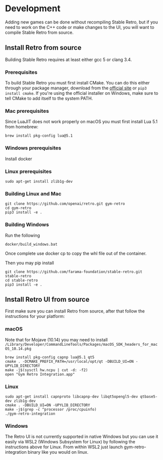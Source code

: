 # Development

Adding new games can be done without recompiling Stable Retro, but if you need to work on the C++ code or make changes to the UI, you will want to compile Stable Retro from source.

## Install Retro from source

Building Stable Retro requires at least either gcc 5 or clang 3.4.

### Prerequisites

To build Stable Retro you must first install CMake.
You can do this either through your package manager, download from the [official site](https://cmake.org/download/) or `pip3 install cmake`.
If you're using the official installer on Windows, make sure to tell CMake to add itself to the system PATH.

### Mac prerequisites

Since LuaJIT does not work properly on macOS you must first install Lua 5.1 from homebrew:

```shell
brew install pkg-config lua@5.1
```

### Windows prerequisites

Install docker

### Linux prerequisites

```shell
sudo apt-get install zlib1g-dev
```

### Building Linux and Mac

```shell
git clone https://github.com/openai/retro.git gym-retro
cd gym-retro
pip3 install -e .
```

### Building Windows

Run the following

```shell
docker/build_windows.bat
```

Once complete use docker cp to copy the whl file out of the container.

Then you may pip install

```shell
git clone https://github.com/farama-foundation/stable-retro.git stable-retro
cd stable-retro
pip3 install -e .
```

## Install Retro UI from source

First make sure you can install Retro from source, after that follow the instructions for your platform:

### macOS

Note that for Mojave (10.14) you may need to install `/Library/Developer/CommandLineTools/Packages/macOS_SDK_headers_for_macOS_10.14.pkg`

```shell
brew install pkg-config capnp lua@5.1 qt5
cmake . -DCMAKE_PREFIX_PATH=/usr/local/opt/qt -DBUILD_UI=ON -UPYLIB_DIRECTORY
make -j$(sysctl hw.ncpu | cut -d: -f2)
open "Gym Retro Integration.app"
```

### Linux

```shell
sudo apt-get install capnproto libcapnp-dev libqt5opengl5-dev qtbase5-dev zlib1g-dev
cmake . -DBUILD_UI=ON -UPYLIB_DIRECTORY
make -j$(grep -c ^processor /proc/cpuinfo)
./gym-retro-integration
```

### Windows

The Retro UI is not currently supported in native Windows but you can use it easily via WSL2 (Windows Subsystem for Linux) by following the instructions above for Linux.
From within WSL2 just launch gym-retro-integration binary like you would on linux.

